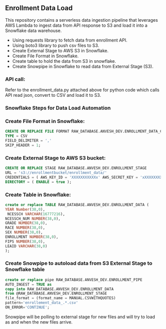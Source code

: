 
## Enrollment Data Load

This repository contains a serverless data ingestion pipeline that leverages AWS Lambda to ingest data from API response to S3 and load it into a Snowflake data warehouse.

- Using requests library to fetch data from enrollment API.
- Using boto3 library to push csv files to S3.
- Create External Stage to AWS S3 in Snowflake.
- Create File Format in Snowflake.
- Create table to hold the data from S3 in snowflake.
- Create Snowpipe in Snowflake to read data from External Stage (S3).

### API call: 
Refer to the enrollment_data.py attached above for python code which calls API read json, convert to CSV and load it to S3.

### Snowflake Steps for Data Load Automation


### Create File Format in Snowflake:
``` SQL
CREATE OR REPLACE FILE FORMAT RAW_DATABASE.ANVESH_DEV.ENROLLMENT_DATA_CSV_FORMAT
TYPE = CSV
FIELD_DELIMITER = ','
SKIP_HEADER = 1;
```

### Create External Stage to AWS S3 bucket:
``` SQL
CREATE OR REPLACE STAGE RAW_DATABASE.ANVESH_DEV.ENROLLMENT_STAGE
URL = 's3://enrollmentbucket/enrollment_data/'
CREDENTIALS = ( AWS_KEY_ID = 'XXXXXXXXXXXx' AWS_SECRET_KEY = 'xXXXXXXXXXX' )
DIRECTORY = ( ENABLE = true );
```
### Create Table in Snowflake:
``` SQL
create or replace TABLE RAW_DATABASE.ANVESH_DEV.ENROLLMENT_DATA (
YEAR Number(38,0),
 NCESSCH VARCHAR(16777216),
NCESSCH_NUM NUMBER(38,0),
GRADE NUMBER(38,0),
RACE NUMBER(38,0),
SEX NUMBER(38,0),
ENROLLMENT NUMBER(38,0),
FIPS NUMBER(38,0),
LEAID VARCHAR(38,0)
);
```
### Create Snowpipe to autoload data from S3 External Stage to Snowflake table
``` SQL
create or replace pipe RAW_DATABASE.ANVESH_DEV.ENROLLMENT_PIPE
AUTO_INGEST = TRUE as
copy into RAW_DATABASE.ANVESH_DEV.ENROLLMENT_DATA
from @RAW_DATABASE.ANVESH_DEV.ENROLLMENT_STAGE
file_format = (format_name = MANUAL.CSVWITHQUOTES)
pattern='enrollement_data_.*.csv'
ON_ERROR='CONTINUE';
```
Snowpipe will be polling to external stage for new files and will try to load as and when the new files arrive.
